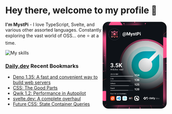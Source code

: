 # Hey there, welcome to my profile 👋

<a href="https://app.daily.dev/MystPi"><img src="https://github.com/MystPi/MystPi/blob/main/devcard.svg" width="200" alt="MystPi's Dev Card" align="right"/></a>

**I'm MystPi** - I love TypeScript, Svelte, and various other assorted languages. Constantly exploring the vast world of OSS... one ⭐ at a time.

![My skills](https://skillicons.dev/icons?i=svelte,ts,js,html,css,raspberrypi,tailwind)

### [Daily.dev](https://daily.dev) Recent Bookmarks
<!-- daily.dev BOOKMARKS:START -->
- [Deno 1.35: A fast and convenient way to build web servers](https://app.daily.dev/posts/BPVh2MFSc?utm_source=rss&utm_medium=bookmarks&utm_campaign=Itr6mLfRdMms0HCyePtl9)
- [CSS: The Good Parts](https://app.daily.dev/posts/2APp2ReSp?utm_source=rss&utm_medium=bookmarks&utm_campaign=Itr6mLfRdMms0HCyePtl9)
- [Qwik 1.2: Performance in Autopilot](https://app.daily.dev/posts/HjoYX2VRO?utm_source=rss&utm_medium=bookmarks&utm_campaign=Itr6mLfRdMms0HCyePtl9)
- [svelte.dev: A complete overhaul](https://app.daily.dev/posts/xNJcC5qZ2?utm_source=rss&utm_medium=bookmarks&utm_campaign=Itr6mLfRdMms0HCyePtl9)
- [Future CSS: State Container Queries](https://app.daily.dev/posts/FMqgeOi0g?utm_source=rss&utm_medium=bookmarks&utm_campaign=Itr6mLfRdMms0HCyePtl9)
<!-- daily.dev BOOKMARKS:END -->
